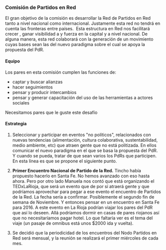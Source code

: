 ### Comisión de Partidos en Red

El gran objetivo de la comisión es desarrollar la Red de Partidos en Red tanto a nivel nacional como internacional. Justamente esta red no tendrá en cuenta las fronteras entre países. 
Esta estructura en Red nos facilitará crecer , ganar visibilidad a y fuerza en la capital y a nivel nacional.
De alguna manera, esta red colaborará con la generación de un movimiento cuyas bases sean las del nuevo paradigma sobre el cual se apoya la propuesta del PdR.

#### Equipo

Los pares en esta comisión cumplen las funciones de:

* captar y buscar alianzas
* hacer seguimientos 
* pensar y producir intercambios 
* pensar y generar capacitación del uso de las herramientas a actores sociales

Necesitamos  pares que le guste este desafío

#### Estrategia

1. Seleccionar y participar en eventos "no políticos", relacionados con nuevas tendencias (alimentación, cultura colaborativa, sustentabilidad, medio ambiente, etc) que atraen gente que no está politizada. En ellos comunicar el nuevo paradigma en el que se basa la propuesta del PdR. Y cuando se pueda, tratar de que sean varios los PdRs que participen.
En esta línea es que se propone el siguiente punto.

2. **__Primer Encuentro Nacional de Partido de la Red.__** Tincho había propuesto hacerlo en Santa Fe. No hemos avanzado con eso hasta ahora. Pero por otro lado Manuela nos contó que está organizando el TEDxLaRioja, que será un evento que de por sí atraerá gente y que podríamos aprovechar para pegar a ese evento el encuentro de Partidos de la Red. La fecha sería a confirmar. Posiblemente el segundo fin de semana de Noviembre. Y entonces pensar en un encuentro en Santa Fe para 2016. A este evento en La Rioja podrían viajar los pares del PdR que así lo deseen. Allá podríamos dormir en casas de pares riojanos así que no necesitaríamos pagar hotel. Lo que faltaría ver es el tema del viaje (un pasaje de omnibus está 
unos $2000 ida y vuelta).

3. Se decidió que la periodicidad de los encuentros del Nodo Partidos en Red será mensual, y la reunión se realizará el primer miércoles de cada mes.